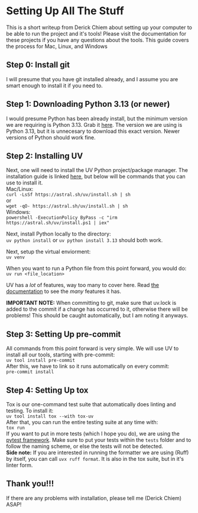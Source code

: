 #  Setting Up All The Stuff
This is a short writeup from Derick Chiem about setting up your computer to be able to run the project and it's tools! Please visit the documentation for these projects if you have any questions about the tools. This guide covers the process for Mac, Linux, and Windows

## Step 0: Install git
I will presume that you have git installed already, and I assume you are smart enough to install it if you need to.
## Step 1: Downloading Python 3.13 (or newer)
I would presume Python has been already install, but the minimum version we are requiring is Python 3.13. Grab it [here](https://www.python.org/downloads/). The version we are using is Python 3.13, but it is unnecesary to download this exact version. Newer versions of Python should work fine.

## Step 2: Installing UV
Next, one will need to install the UV Python project/package manager. The installation guide is linked [here](https://docs.astral.sh/uv/getting-started/installation/), but below will be commands that you can use to install it.<br>
Mac/Linux:<br>
`curl -LsSf https://astral.sh/uv/install.sh | sh` <br>
or <br>
`wget -qO- https://astral.sh/uv/install.sh | sh`<br>
Windows:<br>
`powershell -ExecutionPolicy ByPass -c "irm https://astral.sh/uv/install.ps1 | iex"`<br>

Next, install Python locally to the directory:<br>
`uv python install` or `uv python install 3.13` should both work.<br>

Next, setup the virtual enviorment:<br>
`uv venv` <br>

When you want to run a Python file from this point forward, you would do:<br>
`uv run <file_location>`

UV has a *lot* of features, way too many to cover here. Read [the documentation](https://docs.astral.sh/uv/getting-started/) to see the *many* features it has.

**IMPORTANT NOTE:** When committing to git, make sure that uv.lock is added to the commit if a change has occurred to it, otherwise there will be problems! This should be caught automatically, but I am noting it anyways.

## Step 3: Setting Up pre-commit
All commands from this point forward is very simple. We will use UV to install all our tools, starting with pre-commit: <br>
`uv tool install pre-commit`<br>
After this, we have to link so it runs automatically on every commit:<br>
`pre-commit install`

## Step 4: Setting Up tox
Tox is our one-command test suite that automatically does linting and testing. To install it: <br>
`uv tool install tox --with tox-uv` <br>
After that, you can run the entire testing suite at any time with: <br>
`tox run` <br>
If you want to put in more tests (which I hope you do), we are using the [pytest framework](https://docs.pytest.org/en/stable/). Make sure to put your tests within the `tests` folder and to follow the naming scheme, or else the tests will not be detected. <br>
**Side note:** If you are interested in running the formatter we are using (Ruff) by itself, you can call `uvx ruff format`. It is also in the tox suite, but in it's linter form.

## Thank you!!!
If there are any problems with installation, please tell me (Derick Chiem) ASAP!
